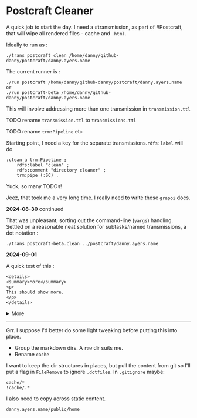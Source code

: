 # Postcraft Cleaner

A quick job to start the day. I need a #transmission, as part of #Postcraft, that will wipe all rendered files - cache and `.html`.

Ideally to run as :

```
./trans postcraft clean /home/danny/github-danny/postcraft/danny.ayers.name
```

The current runner is :

```
./run postcraft /home/danny/github-danny/postcraft/danny.ayers.name
or
./run postcraft-beta /home/danny/github-danny/postcraft/danny.ayers.name
```

This will involve addressing more than one transmission in `transmission.ttl`

TODO rename `transmission.ttl` to `transmissions.ttl`

TODO rename `trm:Pipeline` etc

Starting point, I need a key for the separate transmissions.`rdfs:label` will do.

```
:clean a trm:Pipeline ;
    rdfs:label "clean" ;
    rdfs:comment "directory cleaner" ;
    trm:pipe (:SC) .
```

Yuck, so many TODOs!

Jeez, that took me a very long time. I really need to write those `grapoi` docs.

**2024-08-30** continued

That was unpleasant, sorting out the command-line (`yargs`) handling. Settled on a reasonable neat solution for subtasks/named transmissions, a dot notation :

```
./trans postcraft-beta.clean ../postcraft/danny.ayers.name
```

**2024-09-01**

A quick test of this :

```
<details>
<summary>More</summary>
<p>
This should show more.
</p>
</details>
```

<details>
<summary>More</summary>
<p>
This should show more.
</p>
</details>

---

Grr. I suppose I'd better do some light tweaking before putting this into place.

- Group the markdown dirs. A `raw` dir suits me.
- Rename `cache`

I want to keep the dir structures in places, but pull the content from git so I'll put a flag in `FileRemove` to ignore `.dotfiles`.
In `.gitignore` maybe:

```
cache/*
!cache/.*
```

I also need to copy across static content.

```
danny.ayers.name/public/home
```
